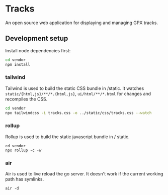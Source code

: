 # Tracks

An open source web application for displaying and managing GPX tracks.

## Development setup

Install node dependencies first:

```bash
cd vendor
npm install
```

### tailwind

Tailwind is used to build the static CSS bundle in /static. It watches `static/{html,js}/**/*.{html,js}`, `ui/html/**/*.html` for changes and recompiles the CSS.

```bash
cd vendor
npx tailwindcss -i tracks.css -o ../static/css/tracks.css --watch
```

### rollup

Rollup is used to build the static javascript bundle in / static.

```
cd vendor
npx rollup -c -w
```

### air

Air is used to live reload the go server. It doesn't work if the current working path has symlinks.

```
air -d
```

